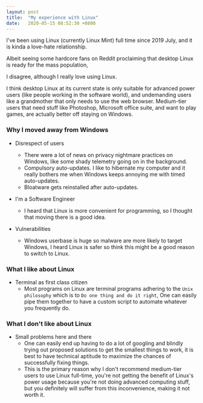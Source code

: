 ```yaml
---
layout: post
title:  "My experience with Linux"
date:   2020-05-15 08:52:30 +0800
---
```


I've been using Linux (currently Linux Mint) full time since 2019 July, and it is kinda a love-hate relationship.

Albeit seeing some hardcore fans on Reddit proclaiming that desktop Linux is ready for the mass population,
<!--I really do not think so,-->
I disagree,
although I really love using Linux.

I think desktop Linux at its current state is only suitable for advanced power users (like people working in the software world), and undemanding users like a grandmother that only needs to use the web browser. Medium-tier users that need stuff like Photoshop, Microsoft office suite, and want to play games, are actually better off staying on Windows.

### Why I moved away from Windows
- Disrespect of users
  - There were a lot of news on privacy nightmare practices on Windows, like some shady telemetry going on in the background.
  - Compulsory auto-updates. I like to hibernate my computer and it really bothers me when Windows keeps annoying me with timed auto-updates.
  - Bloatware gets reinstalled after auto-updates.

- I'm a Software Engineer
  - I heard that Linux is more convenient for programming, so I thought that moving there is a good idea.
- Vulnerabilities
  - Windows userbase is huge so malware are more likely to target Windows, I heard Linux is safer so think this might be a good reason to switch to Linux.

### What I like about Linux
- Terminal as first class citizen
  <!--- Most GUI apps on Linux uses GTK+, and I don't really think it is too appealing aesthetic wise.-->
  - Most programs on Linux are terminal programs adhering to the `Unix philosophy` which is to `Do one thing and do it right`,
    One can easily pipe them together to have a custom script to automate whatever you frequently do.
  <!--- Shell scripting is available on Windows too, but Powershell is a pain to use in the terminal, and more suitable for scripting purposes, and CMD is.. well.. suckish-->

### What I don't like about Linux
- Small problems here and there
  <!--- It is probable that doing certain things on Linux is a pain,-->
  - One can easily end up having to do a lot of googling and blindly trying out proposed solutions to get the smallest things to work, it is best to have technical aptitude to maximize the chances of successfully fixing things. 
  - This is the primary reason why I don't recommend medium-tier users to use Linux full-time, you're not getting the benefit of Linux's power usage because you're not doing advanced computing stuff, but you definitely will suffer from this inconvenience, making it not worth it.


<!--At the end of the day, I am grateful for Linux, it supercharged my productivity a lot and it is free and open source.-->
